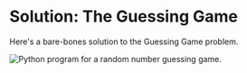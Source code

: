 # Solution: The Guessing Game

Here's a bare-bones solution to the Guessing Game problem.

![Python program for a random number guessing
game.](17_guessing_game_py.png)


